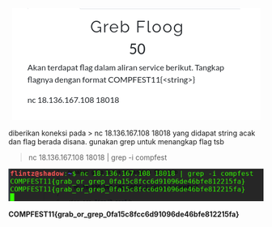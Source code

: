 <p  align="center"><img src="img/1.png"/></p>

diberikan koneksi pada > nc 18.136.167.108 18018 yang didapat string acak dan flag berada disana.
gunakan grep untuk menangkap flag tsb

> nc 18.136.167.108 18018 | grep -i compfest

<img src="img/2.png"/>

**COMPFEST11{grab_or_grep_0fa15c8fcc6d91096de46bfe812215fa}**
